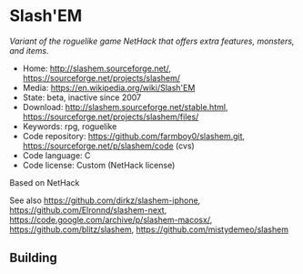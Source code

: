 # Slash'EM

_Variant of the roguelike game NetHack that offers extra features, monsters, and items._

- Home: http://slashem.sourceforge.net/, https://sourceforge.net/projects/slashem/
- Media: https://en.wikipedia.org/wiki/Slash'EM
- State: beta, inactive since 2007
- Download: http://slashem.sourceforge.net/stable.html, https://sourceforge.net/projects/slashem/files/
- Keywords: rpg, roguelike
- Code repository: https://github.com/farmboy0/slashem.git, https://sourceforge.net/p/slashem/code (cvs)
- Code language: C
- Code license: Custom (NetHack license)

Based on NetHack

See also https://github.com/dirkz/slashem-iphone, https://github.com/Elronnd/slashem-next, https://code.google.com/archive/p/slashem-macosx/, https://github.com/blitz/slashem, https://github.com/mistydemeo/slashem

## Building

